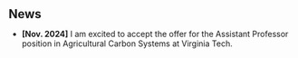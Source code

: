 <h1 id="news"></h1>

<h2 style="margin: 10px 0px 0px;">News</h2>

<ul>

<li><strong>[Nov. 2024]</strong> I am excited to accept the offer for the Assistant Professor position in Agricultural Carbon Systems at Virginia Tech. </li>

</ul>
